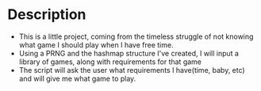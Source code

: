 # Description
- This is a little project, coming from the timeless struggle of not knowing what game I should play when I have free time.
- Using a PRNG and the hashmap structure I've created, I will input a library of games, along with requirements for that game
- The script will ask the user what requirements I have(time, baby, etc) and will give me what game to play.